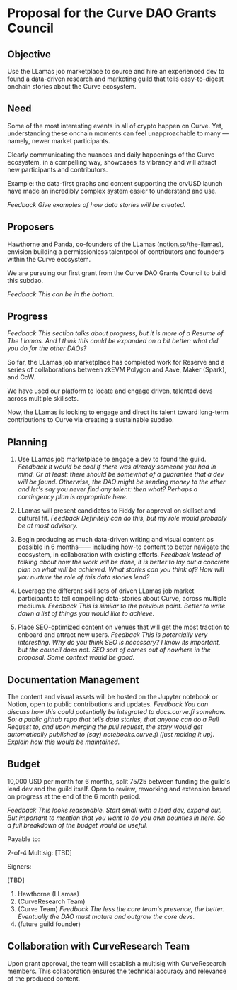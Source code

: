 # Proposal for the Curve DAO Grants Council

## Objective

Use the LLamas job marketplace to source and hire an experienced dev to found a data-driven research and marketing guild that tells easy-to-digest onchain stories about the Curve ecosystem.

## Need

Some of the most interesting events in all of crypto happen on Curve. Yet, understanding these onchain moments can feel unapproachable to many — namely, newer market participants.

Clearly communicating the nuances and daily happenings of the Curve ecosystem, in a compelling way, showcases its vibrancy and will attract new participants and contributors.

Example: the data-first graphs and content supporting the crvUSD launch have made an incredibly complex system easier to understand and use.

_Feedback Give examples of how data stories will be created._

## Proposers

Hawthorne and Panda, co-founders of the LLamas ([notion.so/the-llamas](https://www.notion.so/the-llamas/0e3fa69ef54245dea74e1aa17fb86497?v=147051a45bbd41b796adedd261826c2e)), envision building a permissionless talentpool of contributors and founders within the Curve ecosystem.

We are pursuing our first grant from the Curve DAO Grants Council to build this subdao.

_Feedback This can be in the bottom._

## Progress

_Feedback This section talks about progress, but it is more of a Resume of The Llamas. And I think this could be expanded on a bit better: what did you do for the other DAOs?_

So far, the LLamas job marketplace has completed work for Reserve and a series of collaborations between zkEVM Polygon and Aave, Maker (Spark), and CoW.

We have used our platform to locate and engage driven, talented devs across multiple skillsets.

Now, the LLamas is looking to engage and direct its talent toward long-term contributions to Curve via creating a sustainable subdao.

## Planning

1. Use LLamas job marketplace to engage a dev to found the guild.
   _Feedback It would be cool if there was already someone you had in mind. Or at least: there should be somewhat of a guarantee that a dev will be found. Otherwise, the DAO might be sending money to the ether and let's say you never find any talent: then what? Perhaps a contingency plan is appropriate here._

2. LLamas will present candidates to Fiddy for approval on skillset and cultural fit.
   _Feedback Definitely can do this, but my role would probably be at most advisory._

3. Begin producing as much data-driven writing and visual content as possible in 6 months—— including how-to content to better navigate the ecosystem, in collaboration with existing efforts.
   _Feedback Instead of talking about how the work will be done, it is better to lay out a concrete plan on what will be achieved. What stories can you think of? How will you nurture the role of this data stories lead?_

4. Leverage the different skill sets of driven LLamas job market participants to tell compelling data-stories about Curve, across multiple mediums.
   _Feedback This is similar to the previous point. Better to write down a list of things you would like to achieve._

5. Place SEO-optimized content on venues that will get the most traction to onboard and attract new users.
   _Feedback This is potentially very interesting. Why do you think SEO is necessary? I know its important, but the council does not. SEO sort of comes out of nowhere in the proposal. Some context would be good._

## Documentation Management

The content and visual assets will be hosted on the Jupyter notebook or Notion, open to public contributions and updates.
_Feedback You can discuss how this could potentially be integrated to docs.curve.fi somehow. So: a public github repo that tells data stories, that anyone can do a Pull Request to, and upon merging the pull request, the story would get automatically published to (say) notebooks.curve.fi (just making it up). Explain how this would be maintained._

## Budget

10,000 USD per month for 6 months, split 75/25 between funding the guild's lead dev and the guild itself. Open to review, reworking and extension based on progress at the end of the 6 month period.

_Feedback This looks reasonable. Start small with a lead dev, expand out. But important to mention that you want to do you own bounties in here. So a full breakdown of the budget would be useful._

Payable to:

2-of-4 Multisig: [TBD]

Signers:

[TBD]

1. Hawthorne (LLamas)
2. (CurveResearch Team)
3. (Curve Team) _Feedback The less the core team's presence, the better. Eventually the DAO must mature and outgrow the core devs._
4. (future guild founder)

## Collaboration with CurveResearch Team

Upon grant approval, the team will establish a multisig with CurveResearch members. This collaboration ensures the technical accuracy and relevance of the produced content.
